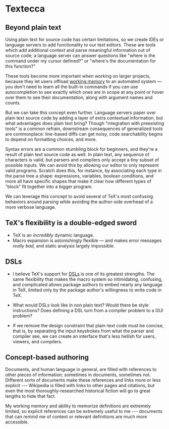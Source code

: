 # Textecca

## Beyond plain text

Using plain text for source code has certain limitations, so we create IDEs or
language servers to add functionality to our text editors. These are tools
which add additional context and parse meaningful information out of source
code; a language server can answer questions like "where is the command under
my cursor defined?" or "where's the documentation for this function?"

These tools become more important when working on larger projects, because they
let users offload [working memory][working-memory] to an automated system — you
don't need to learn all the built-in commands if you can use autocompletion to
see exactly which ones are in scope at any point or hover over them to see
their documentation, along with argument names and counts.

But we can take this concept even further. Language servers paper over plain
text source code by adding a layer of extra contextual information, but what
advantages does plain text bring? Though "integration with preexisting tools"
is a common refrain, downstream consequences of generalized tools are
commonplace: line-based diffs can get noisy, code searchability begins to
depend on formatting choices, and more.

Syntax errors are a common stumbling block for beginners, and they're a result
of plain text source code as well. In plain text, any sequence of characters is
valid, but parsers and compilers only accept a tiny subset of possible inputs.
We can avoid this by allowing our editor to only represent valid programs.
Scratch does this, for instance, by associating each type in the parse tree a
shape: expressions, variables, boolean conditions, and more all have specific
shapes that make it clear how different types of "block" fit together into a
bigger program.

We can leverage this concept to avoid several of TeX's most confusing behaviors
around parsing *while* avoiding the author-side overhead of a more verbose
language.

## TeX's flexibility is a double-edged sword

- TeX is an *incredibly* dynamic language.
- Macro expansion is astonishingly flexible — and makes error messages *really
  bad,* and static analysis largely impossible.

## DSLs

- I believe TeX's support for [DSLs][dsl] is one of its greatest strengths. The
  same flexibility that makes the macro system so intimidating, confusing, and
  complicated allows package authors to embed nearly any language in TeX,
  limited only by the package author's willingness to write code in TeX.

- What would DSLs look like in non plain text? Would there be style
  instructions? Does defining a DSL turn from a compiler problem to a GUI
  problem?

- If we remove the design constraint that plain-text code must be concise, that
  is, by separating the input keystrokes from what the parser and compiler see,
  we can create an interface that's less hellish for users, viewers, and
  compilers.

## Concept-based authoring

Documents, and human language in general, are filled with references to other
pieces of information; sometimes in documents, sometimes not. Different sorts
of documents make these references and links more or less explicit ---
Wikipedia is filled with links to other pages and citations, but even the most
thoroughly-researched historical fiction will go to great lengths to hide that
fact.

My working memory and ability to memorize definitions are extremely limited, so
explicit references can be extremely useful to me --- documents that can remind
me of context or relevant definitions are much more accessible.

[working-memory]: https://en.wikipedia.org/wiki/Working_memory
[dsl]: https://en.wikipedia.org/wiki/Domain-specific_language
